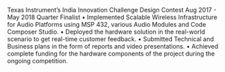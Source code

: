 Texas Instrument’s India Innovation Challenge Design Contest Aug 2017 - May 2018
Quarter Finalist
• Implemented Scalable Wireless Infrastructure for Audio Platforms using MSP 432, various Audio Modules
and Code Composer Studio.
• Deployed the hardware solution in the real-world scenario to get real-time customer feedback.
• Submitted Technical and Business plans in the form of reports and video presentations.
• Achieved complete funding for the hardware components of the project during the ongoing competition.

